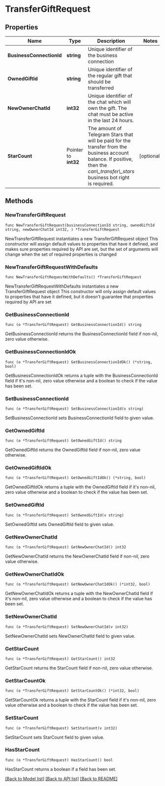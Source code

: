 # TransferGiftRequest

## Properties

Name | Type | Description | Notes
------------ | ------------- | ------------- | -------------
**BusinessConnectionId** | **string** | Unique identifier of the business connection | 
**OwnedGiftId** | **string** | Unique identifier of the regular gift that should be transferred | 
**NewOwnerChatId** | **int32** | Unique identifier of the chat which will own the gift. The chat must be active in the last 24 hours. | 
**StarCount** | Pointer to **int32** | The amount of Telegram Stars that will be paid for the transfer from the business account balance. If positive, then the *can\\_transfer\\_stars* business bot right is required. | [optional] 

## Methods

### NewTransferGiftRequest

`func NewTransferGiftRequest(businessConnectionId string, ownedGiftId string, newOwnerChatId int32, ) *TransferGiftRequest`

NewTransferGiftRequest instantiates a new TransferGiftRequest object
This constructor will assign default values to properties that have it defined,
and makes sure properties required by API are set, but the set of arguments
will change when the set of required properties is changed

### NewTransferGiftRequestWithDefaults

`func NewTransferGiftRequestWithDefaults() *TransferGiftRequest`

NewTransferGiftRequestWithDefaults instantiates a new TransferGiftRequest object
This constructor will only assign default values to properties that have it defined,
but it doesn't guarantee that properties required by API are set

### GetBusinessConnectionId

`func (o *TransferGiftRequest) GetBusinessConnectionId() string`

GetBusinessConnectionId returns the BusinessConnectionId field if non-nil, zero value otherwise.

### GetBusinessConnectionIdOk

`func (o *TransferGiftRequest) GetBusinessConnectionIdOk() (*string, bool)`

GetBusinessConnectionIdOk returns a tuple with the BusinessConnectionId field if it's non-nil, zero value otherwise
and a boolean to check if the value has been set.

### SetBusinessConnectionId

`func (o *TransferGiftRequest) SetBusinessConnectionId(v string)`

SetBusinessConnectionId sets BusinessConnectionId field to given value.


### GetOwnedGiftId

`func (o *TransferGiftRequest) GetOwnedGiftId() string`

GetOwnedGiftId returns the OwnedGiftId field if non-nil, zero value otherwise.

### GetOwnedGiftIdOk

`func (o *TransferGiftRequest) GetOwnedGiftIdOk() (*string, bool)`

GetOwnedGiftIdOk returns a tuple with the OwnedGiftId field if it's non-nil, zero value otherwise
and a boolean to check if the value has been set.

### SetOwnedGiftId

`func (o *TransferGiftRequest) SetOwnedGiftId(v string)`

SetOwnedGiftId sets OwnedGiftId field to given value.


### GetNewOwnerChatId

`func (o *TransferGiftRequest) GetNewOwnerChatId() int32`

GetNewOwnerChatId returns the NewOwnerChatId field if non-nil, zero value otherwise.

### GetNewOwnerChatIdOk

`func (o *TransferGiftRequest) GetNewOwnerChatIdOk() (*int32, bool)`

GetNewOwnerChatIdOk returns a tuple with the NewOwnerChatId field if it's non-nil, zero value otherwise
and a boolean to check if the value has been set.

### SetNewOwnerChatId

`func (o *TransferGiftRequest) SetNewOwnerChatId(v int32)`

SetNewOwnerChatId sets NewOwnerChatId field to given value.


### GetStarCount

`func (o *TransferGiftRequest) GetStarCount() int32`

GetStarCount returns the StarCount field if non-nil, zero value otherwise.

### GetStarCountOk

`func (o *TransferGiftRequest) GetStarCountOk() (*int32, bool)`

GetStarCountOk returns a tuple with the StarCount field if it's non-nil, zero value otherwise
and a boolean to check if the value has been set.

### SetStarCount

`func (o *TransferGiftRequest) SetStarCount(v int32)`

SetStarCount sets StarCount field to given value.

### HasStarCount

`func (o *TransferGiftRequest) HasStarCount() bool`

HasStarCount returns a boolean if a field has been set.


[[Back to Model list]](../README.md#documentation-for-models) [[Back to API list]](../README.md#documentation-for-api-endpoints) [[Back to README]](../README.md)


